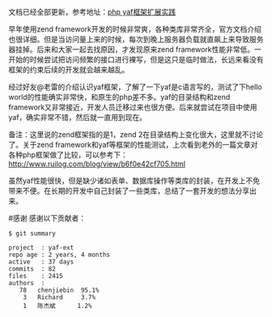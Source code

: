文档已经全部更新，参考地址：[php yaf框架扩展实践](http://www.01happy.com/php-yaf-ext-preface/)

早年使用zend framework开发的时候非常爽，各种类库非常齐全，官方文档介绍也很详细。但是当访问量上来的时候，每次到晚上服务器负载就直飙上来导致服务器挂掉。后来和大家一起去找原因，才发现原来zend framework性能非常低。一开始的时候尝试把访问频繁的接口进行裸写，但是这只是临时做法，长远来看没有框架的约束后续的开发就会越来越乱。

经过好友@老雷的介绍认识yaf框架，了解了一下yaf是c语言写的，测试了下hello world的性能确实非常快，和原生的php差不多。yaf的目录结构和zend framework又非常接近，开发人员迁移过来也很方便。后来就尝试在项目中使用yaf，确实非常不错，然后就一直用到现在。

备注：这里说的zend框架指的是1，zend 2在目录结构上变化很大，这里就不讨论了。关于zend framework和yaf等框架的性能测试，上次看到老外的一篇文章对各种php框架做了比较，可以参考下：http://www.ruilog.com/blog/view/b6f0e42cf705.html

虽然yaf性能很快，但是缺少诸如表单、数据库操作等类库的封装，在开发上不免带来不便。在长期的开发中自己封装了一些类库，总结了一套开发的想法分享出来。

#感谢
感谢以下贡献者：

    $ git summary

    project  : yaf-ext
    repo age : 2 years, 4 months
    active   : 37 days
    commits  : 82
    files    : 2415
    authors  : 
       78	chenjiebin  95.1%
        3	Richard     3.7%
        1	陈杰斌      1.2%